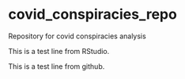 # covid_conspiracies_repo
Repository for covid conspiracies analysis

This is a test line from RStudio.

This is a test line from github.

